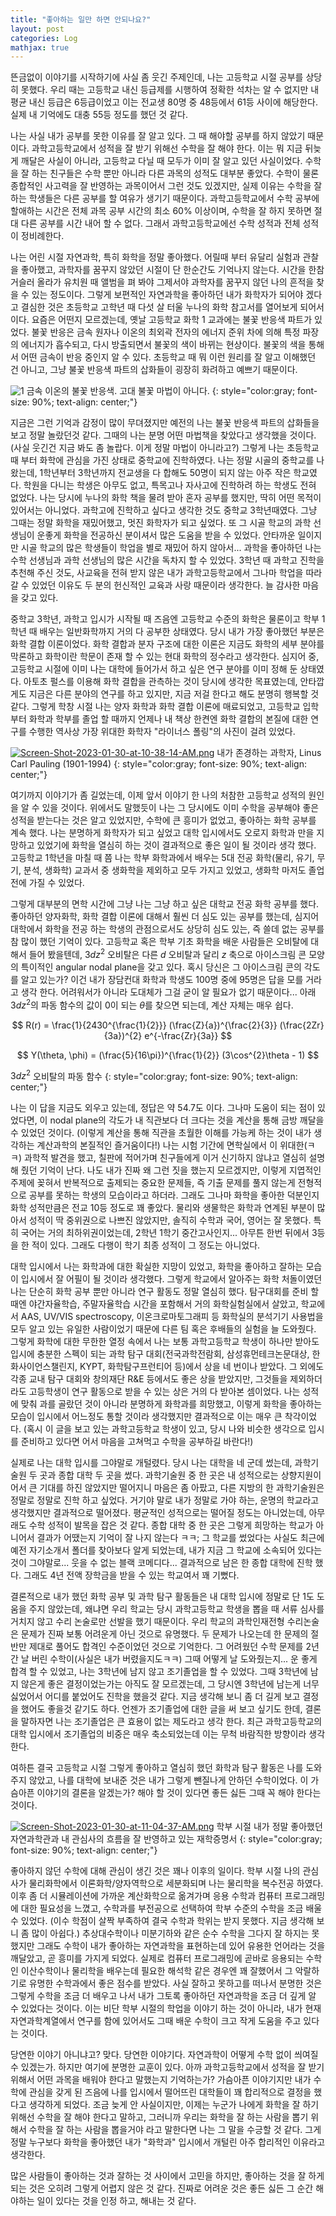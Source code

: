 ```yaml
---
title: "좋아하는 일만 하면 안되나요?"
layout: post
categories: Log
mathjax: true
---
```


뜬금없이 이야기를 시작하기에 사실 좀 웃긴 주제인데, 나는 고등학교 시절 공부를 상당히 못했다.
우리 때는 고등학교 내신 등급제를 시행하여 정확한 석차는 알 수 없지만 내 평균 내신 등급은 6등급이었고 이는 전교생 80명 중 48등에서 61등 사이에 해당한다. 실제 내 기억에도 대충 55등 정도를 했던 것 같다.

나는 사실 내가 공부를 못한 이유를 잘 알고 있다. 그 때 해야할 공부를 하지 않았기 때문이다. 
과학고등학교에서 성적을 잘 받기 위해선 수학을 잘 해야 한다. 
이는 뭐 지금 뒤늦게 깨달은 사실이 아니라, 고등학교 다닐 때 모두가 이미 잘 알고 있던 사실이었다.
수학을 잘 하는 친구들은 수학 뿐만 아니라 다른 과목의 성적도 대부분 좋았다. 
수학이 물론 종합적인 사고력을 잘 반영하는 과목이어서 그런 것도 있겠지만, 
실제 이유는 수학을 잘 하는 학생들은 다른 공부를 할 여유가 생기기 때문이다.
과학고등학교에서 수학 공부에 할애하는 시간은 전체 과목 공부 시간의 최소 60% 이상이며,
수학을 잘 하지 못하면 절대 다른 공부를 시간 내어 할 수 없다.
그래서 과학고등학교에선 수학 성적과 전체 성적이 정비례한다.

나는 어린 시절 자연과학, 특히 화학을 정말 좋아했다. 
어릴때 부터 유달리 실험과 관찰을 좋아했고, 과학자를 꿈꾸지 않았던 시절이 단 한순간도 기억나지 않는다.
시간을 한참 거슬러 올라가 유치원 때 앨범을 펴 봐야 그제서야 과학자를 꿈꾸지 않던 나의 흔적을 찾을 수 있는 정도이다.
그렇게 보편적인 자연과학을 좋아하던 내가 화학자가 되어야 겠다고 결심한 것은 초등학교 고학년 때 다섯 살 터울 누나의 화학 참고서를 열어보게 되어서이다.
요즘은 어떤지 모르겠는데, 옛날 고등학교 화학 1 교과에는 불꽃 반응색 파트가 있었다. 
불꽃 반응은 금속 원자나 이온의 최외곽 전자의 에너지 준위 차에 의해 특정 파장의 에너지가 흡수되고, 다시 방출되면서 불꽃의 색이 바뀌는 현상이다.
불꽃의 색을 통해서 어떤 금속이 반응 중인지 알 수 있다. 
초등학교 때 뭐 이런 원리를 잘 알고 이해했던 건 아니고, 그냥 불꽃 반응색 파트의 삽화들이 굉장히 화려하고 예쁘기 때문이다.

![1](https://i.postimg.cc/Rh2SJc4P/Screen-Shot-2023-01-30-at-10-34-41-AM.png)
금속 이온의 불꽃 반응색. 고대 불꽃 마법이 아니다.
{: style="color:gray; font-size: 90%; text-align: center;"}

지금은 그런 기억과 감정이 많이 무뎌졌지만 예전의 나는 불꽃 반응색 파트의 삽화들을 보고 정말 놀랐던것 같다.
그때의 나는 분명 어떤 마법책을 찾았다고 생각했을 것이다. (사실 웃긴건 지금 봐도 좀 놀랍다. 이게 정말 마법이 아니라고?)
그렇게 나는 초등학교 때 부터 화학에 관심을 가진 상태로 중학교에 진학하였다.
나는 정말 시골의 중학교를 나왔는데, 1학년부터 3학년까지 전교생을 다 합해도 50명이 되지 않는 아주 작은 학교였다.
학원을 다니는 학생은 아무도 없고, 특목고나 자사고에 진학하려 하는 학생도 전혀 없었다.
나는 당시에 누나의 화학 책을 물려 받아 혼자 공부를 했지만, 딱히 어떤 목적이 있어서는 아니었다. 과학고에 진학하고 싶다고 생각한 것도 중학교 3학년때였다.
그냥 그때는 정말 화학을 재밌어했고, 멋진 화학자가 되고 싶었다. 또 그 시골 학교의 과학 선생님이 운좋게 화학을 전공하신 분이셔서 많은 도움을 받을 수 있었다.
안타까운 일이지만 시골 학교의 많은 학생들이 학업을 별로 재밌어 하지 않아서... 과학을 좋아하던 나는 수학 선생님과 과학 선생님의 많은 시간을 독차지 할 수 있었다.
3학년 때 과학고 진학을 추천해 주신 것도, 사교육을 전혀 받지 않은 내가 과학고등학교에서 그나마 학업을 따라갈 수 있었던 이유도 두 분의 헌신적인 교육과 사랑 때문이라 생각한다. 늘 감사한 마음을 갖고 있다.

중학교 3학년, 과학고 입시가 시작될 때 즈음엔 고등학교 수준의 화학은 물론이고 학부 1학년 때 배우는 일반화학까지 거의 다 공부한 상태였다.
당시 내가 가장 좋아했던 부분은 화학 결합 이론이었다. 
화학 결합과 분자 구조에 대한 이론은 지금도 화학의 세부 분야를 막론하고 화학이란 학문이 존재 할 수 있는 현대 화학의 정수라고 생각한다.
심지어 중, 고등학교 시절에 이미 나는 대학에 들어가서 하고 싶은 연구 분야를 이미 정해 둔 상태였다. 
아토초 펄스를 이용해 화학 결합을 관측하는 것이 당시에 생각한 목표였는데, 안타깝게도 지금은 다른 분야의 연구를 하고 있지만, 지금 저걸 한다고 해도 분명히 행복할 것 같다.
그렇게 학창 시절 나는 양자 화학과 화학 결합 이론에 매료되었고, 고등학교 입학 부터 화학과 학부를 졸업 할 때까지 언제나 내 책상 한켠엔 화학 결합의 본질에 대한 연구를 수행한 역사상 가장 위대한 화학자 "라이너스 폴링"의 사진이 걸려 있었다.

[![Screen-Shot-2023-01-30-at-10-38-14-AM.png](https://i.postimg.cc/Hn0mnFvL/Screen-Shot-2023-01-30-at-10-38-14-AM.png)](https://postimg.cc/4H3qF2gC)
내가 존경하는 과학자, Linus Carl Pauling (1901-1994)
{: style="color:gray; font-size: 90%; text-align: center;"}

여기까지 이야기가 좀 길었는데, 이제 앞서 이야기 한 나의 처참한 고등학교 성적의 원인을 알 수 있을 것이다.
위에서도 말했듯이 나는 그 당시에도 이미 수학을 공부해야 좋은 성적을 받는다는 것은 알고 있었지만, 수학에 큰 흥미가 없었고, 좋아하는 화학 공부를 계속 했다.
나는 분명하게 화학자가 되고 싶었고 대학 입시에서도 오로지 화학과 만을 지망하고 있었기에 화학을 열심히 하는 것이 결과적으로 좋은 일이 될 것이라 생각 했다.
고등학교 1학년을 마칠 때 쯤 나는 학부 화학과에서 배우는 5대 전공 화학(물리, 유기, 무기, 분석, 생화학) 교과서 중 생화학을 제외하고 모두 가지고 있었고, 생화학 마저도 졸업 전에 가질 수 있었다.

그렇게 대부분의 면학 시간에 그냥 나는 그냥 하고 싶은 대학교 전공 화학 공부를 했다. 
좋아하던 양자화학, 화학 결합 이론에 대해서 훨씬 더 심도 있는 공부를 했는데, 심지어 대학에서 화학을 전공 하는 학생의 관점으로서도 상당히 심도 있는, 즉 쓸데 없는 공부를 참 많이 했던 기억이 있다.
고등학교 혹은 학부 기초 화학을 배운 사람들은 오비탈에 대해서 들어 봤을텐데, $3dz^2$ 오비탈은 다른 $d$ 오비탈과 달리 $z$ 축으로 아이스크림 콘 모양의 특이적인 angular nodal plane을 갖고 있다. 
혹시 당신은 그 아이스크림 콘의 각도를 알고 있는가? 이건 내가 장담컨대 화학과 학생도 100명 중에 95명은 답을 모를 거라고 생각 한다.
어려워서가 아니라 도대체가 그걸 굳이 알 필요가 없기 때문이다... 아래 $3dz^2$의 파동 함수의 값이 0이 되는 $\theta$를 찾으면 되는데, 계산 자체는 매우 쉽다.

$$ R(r) = \frac{1}{2430^{\frac{1}{2}}} (\frac{Z}{a})^{\frac{2}{3}} (\frac{2Zr}{3a})^{2} e^{-\frac{Zr}{3a}} $$

$$ Y(\theta, \phi) = (\frac{5}{16\pi})^{\frac{1}{2}} (3\cos^{2}\theta - 1) $$

$3dz^2$ 오비탈의 파동 함수
{: style="color:gray; font-size: 90%; text-align: center;"}

나는 이 답을 지금도 외우고 있는데, 정답은 약 54.7도 이다. 그나마 도움이 되는 점이 있었다면, 이 nodal plane의 각도가 내 직관보다 더 크다는 것을 계산을 통해 금방 깨달을 수 있었던 것이다. (이렇게 계산을 통해 직관을 초월한 이해를 가능케 하는 것이 내가 생각하는 계산과학의 본질적인 즐거움이다!)
나는 시험 기간에 면학실에서 이 위대한(ㅋㅋ) 과학적 발견을 했고, 칠판에 적어가며 친구들에게 이거 신기하지 않냐고 열심히 설명해 줬던 기억이 난다.
나도 내가 진짜 왜 그런 짓을 했는지 모르겠지만, 이렇게 지엽적인 주제에 꽂혀서 반복적으로 출제되는 중요한 문제들, 즉 기출 문제를 풀지 않는게 전형적으로 공부를 못하는 학생의 모습이라고 하더라.
그래도 그나마 화학을 좋아한 덕분인지 화학 성적만큼은 전교 10등 정도로 꽤 좋았다. 
물리와 생물학은 화학과 연계된 부분이 많아서 성적이 딱 중위권으로 나쁘진 않았지만, 솔직히 수학과 국어, 영어는 잘 못했다.
특히 국어는 거의 최하위권이었는데, 2학년 1학기 중간고사인지... 아무튼 한번 뒤에서 3등을 한 적이 있다. 그래도 다행이 학기 최종 성적이 그 정도는 아니었다.

대학 입시에서 나는 화학과에 대한 확실한 지망이 있었고, 화학을 좋아하고 잘하는 모습이 입시에서 잘 어필이 될 것이라 생각했다.
그렇게 학교에서 알아주는 화학 처돌이였던 나는 단순히 화학 공부 뿐만 아니라 연구 활동도 정말 열심히 했다. 
탐구대회를 준비 할 때엔 야간자율학습, 주말자율학습 시간을 포함해서 거의 화학실험실에서 살았고,
학교에서 AAS, UV/VIS spectroscopy, 이온크로마토그래피 등 화학실의 분석기기 사용법을 모두 알고 있는 유일한 사람이었기 때문에 다른 팀 혹은 후배들의 실험을 늘 도와줬다.
그렇게 화학에 대한 무한한 열정 속에서 나는 보통 과학고등학교 학생이 하나만 받아도 입시에 충분한 스펙이 되는 과학 탐구 대회(전국과학전람회, 삼성휴먼테크논문대상, 한화사이언스챌린지, KYPT, 화학탐구프런티어 등)에서 상을 네 번이나 받았다.
그 외에도 각종 교내 탐구 대회와 창의재단 R&E 등에서도 좋은 상을 받았지만, 그것들을 제외하더라도 고등학생이 연구 활동으로 받을 수 있는 상은 거의 다 받아본 셈이었다.
나는 성적에 맞춰 과를 골랐던 것이 아니라 분명하게 화학과를 희망했고, 이렇게 화학을 좋아하는 모습이 입시에서 어느정도 통할 것이라 생각했지만 결과적으로 이는 매우 큰 착각이었다. 
(혹시 이 글을 보고 있는 과학고등학교 학생이 있고, 당시 나와 비슷한 생각으로 입시를 준비하고 있다면 어서 마음을 고쳐먹고 수학을 공부하길 바란다!)

실제로 나는 대학 입시를 그야말로 개털렸다. 당시 나는 대학을 네 군데 썼는데, 과학기술원 두 곳과 종합 대학 두 곳을 썼다.
과학기술원 중 한 곳은 내 성적으로는 상향지원이어서 큰 기대를 하진 않았지만 떨어지니 마음은 좀 아팠고, 다른 지방의 한 과학기술원은 정말로 정말로 진학 하고 싶었다.
거기야 말로 내가 정말로 가야 하는, 운명의 학교라고 생각했지만 결과적으로 떨어졌다. 평균적인 성적으로는 떨어질 정도는 아니었는데, 아무래도 수학 성적이 발목을 잡은 것 같다.
종합 대학 중 한 곳은 그렇게 희망하는 학교가 아니어서 결과가 어땠는지 기억이 잘 나지 않는다 ㅋㅋ;
그 학교를 썼었다는 사실도 최근에 예전 자기소개서 폴더를 찾아보다 알게 되었는데, 내가 지금 그 학교에 소속되어 있다는 것이 그야말로... 웃을 수 없는 블랙 코메디다...
결과적으로 남은 한 종합 대학에 진학 했다. 그래도 4년 전액 장학금을 받을 수 있는 학교여서 꽤 기뻤다.

결론적으로 내가 했던 화학 공부 및 과학 탐구 활동들은 내 대학 입시에 정말로 단 1도 도움을 주지 않았는데, 왜냐면 우리 학교는 당시 과학고등학교 학생을 뽑을 때 서류 심사를 거치지 않고 수리 논술로만 선발을 했기 때문이다.
우리 학교의 과학인재전형 수리논술은 문제가 진짜 보통 어려운게 아닌 것으로 유명했다. 두 문제가 나오는데 한 문제의 절반만 제대로 풀어도 합격인 수준이었던 것으로 기억한다.
그 어려웠던 수학 문제를 2년간 날 버린 수학이(사실은 내가 버렸을지도ㅋㅋ) 그때 어떻게 날 도와줬는지... 운 좋게 합격 할 수 있었고, 나는 3학년에 남지 않고 조기졸업을 할 수 있었다.
그때 3학년에 남지 않은게 좋은 결정이었는가는 아직도 잘 모르겠는데, 그 당시엔 3학년에 남는게 너무 싫었어서 어디를 붙었어도 진학을 했을것 같다. 
지금 생각해 보니 좀 더 길게 보고 결정을 했어도 좋을것 같기도 하다.
언젠가 조기졸업에 대한 글을 써 보고 싶기도 한데, 결론을 말하자면 나는 조기졸업은 큰 효용이 없는 제도라고 생각 한다. 
최근 과학고등학교의 대학 입시에서 조기졸업의 비중은 매우 축소되었는데 이는 무척 바람직한 방향이라 생각한다.

여하튼 결국 고등학교 시절 그렇게 좋아하고 열심히 했던 화학과 탐구 활동은 나를 도와주지 않았고, 나를 대학에 보내준 것은 내가 그렇게 뺀질나게 안하던 수학이었다.
이 가슴아픈 이야기의 결론을 알겠는가? 해야 할 것이 있다면 좋든 싫든 그때 꼭 해야 한다는 것이다. 

[![Screen-Shot-2023-01-30-at-11-04-37-AM.png](https://i.postimg.cc/8P0b0szT/Screen-Shot-2023-01-30-at-11-04-37-AM.png)](https://postimg.cc/yk09J1RG)
학부 시절 내가 정말 좋아했던 자연과학관과 내 관심사의 흐름을 잘 반영하고 있는 재학증명서
{: style="color:gray; font-size: 90%; text-align: center;"}

좋아하지 않던 수학에 대해 관심이 생긴 것은 꽤나 이후의 일이다. 
학부 시절 나의 관심사가 물리화학에서 이론화학/양자역학으로 세분화되며 나는 물리학을 복수전공 하였다. 이후 좀 더 시뮬레이션에 가까운 계산화학으로 옮겨가며 응용 수학과 컴퓨터 프로그래밍에 대한 필요성을 느꼈고, 
수학과를 부전공으로 선택하여 학부 수준의 수학을 조금 배울 수 있었다. (이수 학점이 살짝 부족하여 결국 수학과 학위는 받지 못했다. 지금 생각해 보니 좀 많이 아쉽다.) 
추상대수학이나 미분기하와 같은 순수 수학을 그다지 잘 하지는 못했지만 그래도 수학이 내가 좋아하는 자연과학을 표현하는데 있어 유용한 언어라는 것을 깨달았고, 곧 흥미를 가지게 되었다.
실제로 컴퓨터 프로그래밍에 곧바로 응용되는 수학인 이산수학이나 물리학을 배우는데 필요한 해석학 같은 경우엔 꽤 잘했어서 그 악랄하기로 유명한 수학과에서 좋은 점수를 받았다.
사실 잘하고 못하고를 떠나서 분명한 것은 그렇게 수학을 조금 더 배우고 나서 내가 그토록 좋아하던 자연과학을 조금 더 깊게 알 수 있었다는 것이다.
이는 비단 학부 시절의 학업을 이야기 하는 것이 아니라, 내가 현재 자연과학계열에서 연구를 함에 있어서도 그때 배운 수학이 크고 작게 도움을 주고 있다는 것이다.

당연한 이야기 아니냐고? 맞다. 당연한 이야기다. 자연과학이 어떻게 수학 없이 씌여질 수 있겠는가. 
하지만 여기에 분명한 교훈이 있다. 아까 과학고등학교에서 성적을 잘 받기 위해서 어떤 과목을 배워야 한다고 말했는지 기억하는가?
가슴아픈 이야기지만 내가 수학에 관심을 갖게 된 즈음에 나를 입시에서 떨어뜨린 대학들이 꽤 합리적으로 결정을 했다고 생각하게 되었다.
조금 늦게 안 사실이지만, 이제는 누군가 나에게 화학을 잘 하기 위해선 수학을 잘 해야 한다고 말하고, 그러니까 우리는 화학을 잘 하는 사람을 뽑기 위해서 수학을 잘 하는 사람을 뽑을거야 라고 말한다면 나는 그 말을 수긍할 것 같다.
그게 정말 누구보다 화학을 좋아했던 내가 "화학과" 입시에서 개털린 아주 합리적인 이유라고 생각한다.

많은 사람들이 좋아하는 것과 잘하는 것 사이에서 고민을 하지만, 좋아하는 것을 잘 하게 되는 것은 오히려 그렇게 어렵지 않은 것 같다. 
진짜로 어려운 것은 좋든 싫든 그 순간 해야하는 일이 있다는 것을 인정 하고, 해내는 것 같다. 


